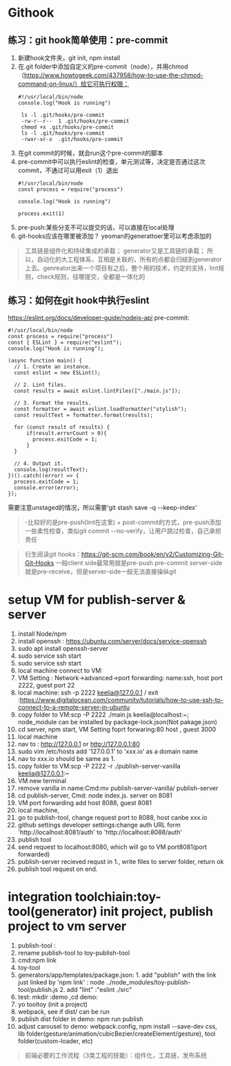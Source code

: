 # Githook
## 练习：git hook简单使用：pre-commit
1. 新建hook文件夹，git init, npm install
2. 在.git folder中添加自定义的pre-commit（node），并用chmod（https://www.howtogeek.com/437958/how-to-use-the-chmod-command-on-linux/）给它可执行权限：
    ```
    #!/usr/local/bin/node
    console.log("Hook is running")
   ```
   ```
    ls -l .git/hooks/pre-commit
    -rw-r--r--  1 .git/hooks/pre-commit
    chmod +x .git/hooks/pre-commit
    ls -l .git/hooks/pre-commit
    -rwxr-xr-x  .git/hooks/pre-commit
   ```
3. 在git commit的时候，就会run这个pre-commit的脚本
4. pre-commit中可以执行eslint的检查，单元测试等，决定是否通过这次commit，不通过可以用exit（1）退出
    ```
    #!/usr/local/bin/node
    const process = require("process")

    console.log("Hook is running")

    process.exit(1)
    ```
5. pre-push:某些分支不可以提交的话，可以直接在local处理
6. git-hooks应该在哪里被添加？ yeoman的generattoer里可以考虑添加的

>工具链是组件化和持续集成的承载；
> generator又是工具链的承载；
所以，自动化的大工程体系，互相是关联的，所有的点都会归结到generator上去。genreator出来一个项目有之后，整个用的技术，约定的支持，lint规则，check规则，往哪提交，全都是一体化的

## 练习：如何在git hook中执行eslint
https://eslint.org/docs/developer-guide/nodejs-api
pre-commit:
```
#!/usr/local/bin/node
const process = require("process")
const { ESLint } = require("eslint");
console.log("Hook is running");

(async function main() {
  // 1. Create an instance.
  const eslint = new ESLint();

  // 2. Lint files.
  const results = await eslint.lintFiles(["./main.js"]);

  // 3. Format the results.
  const formatter = await eslint.loadFormatter("stylish");
  const resultText = formatter.format(results);

  for (const result of results) {
      if(result.errorCount > 0){
        process.exitCode = 1;
      }
  }

  // 4. Output it.
  console.log(resultText);
})().catch((error) => {
  process.exitCode = 1;
  console.error(error);
});

```
需要注意unstaged的情况，所以需要‘git stash save -q --keep-index’
 >-比较好的是pre-push(lint在这里) +  post-commit的方式，pre-push添加一些柔性检查，类似git commit --no-verify，让用户跳过检查，自己承担责任

> 衍生阅读git hooks：https://git-scm.com/book/en/v2/Customizing-Git-Git-Hooks
一般client side最常用就是pre-push pre-commit
server-side就是pre-receive，但是server-side一般无法直接操纵git

# setup VM for publish-server & server
1. install Node/npm
2. install openssh : https://ubuntu.com/server/docs/service-openssh
  1. sudo apt install openssh-server
  2. sudo service ssh start
  3. sudo service ssh start
3. local machine connect to VM:
  1. VM Setting : Network->advanced->port forwarding: name:ssh, host port 2222, guest port 22
  2. local machine: ssh -p 2222 keelia@127.0.0.1 / exit :https://www.digitalocean.com/community/tutorials/how-to-use-ssh-to-connect-to-a-remote-server-in-ubuntu
4. copy folder to VM:scp -P 2222 ./main.js keelia@localhost:~; node_module can be installed by package-lock.json(Not pakage.json)
5. cd server, npm start, VM Setting foprt forwaring:80 host , guest 3000
6. local machine 
  1. nav to : http://127.0.0.1 or http://127.0.0.1:80
  2. sudo vim /etc/hosts  add '127.0.0.1' to 'xxx.io' as a domain name
  3. nav to xxx.io should be same as 1.
  4. copy folder to VM:scp -P 2222 -r ./publish-server-vanilla keelia@127.0.0.1:~
7. VM new terminal
  1. remove vanilla in name:Cmd:mv publish-server-vanilla/ publish-server
  2. cd publish-server, Cmd: node index.js. server on 8081
  3. VM port forwarding add host 8088, guest 8081
8. local machine, 
  1. go to publish-tool, change request port to 8088, host canbe xxx.io
  2. github settings developer settings:change auth URL form 'http://localhost:8081/auth' to 'http://localhost:8088/auth'
9. publish tool
  1. send request to localhost:8080, which will go to VM port8081(port forwarded)
  2. publish-server recieved requst in 1., write files to server folder, return ok
  3. publish tool request on end.

# integration toolchiain:toy-tool(generator) init project, publish project to vm server
1. publish-tool :
  1. rename publish-tool to toy-publish-tool
  2. cmd:npm link
2. toy-tool
  1. generators/app/templates/package.json:
    1. add "publish" with the link just linked by 'npm link' : node ../node_modules/toy-publish-tool/publish.js
    2. add "lint" :"eslint ./src"
3. test: mkdir :demo ,cd demo: 
  1. yo tooltoy (init a project)
  2. webpack, see if dist/ can be run
4. publish dist folder in demo: npm run publish
5. adjust carousel to demo: webpack.config, npm install --save-dev css, lib folder(gesture/animation/cubicBezier/createElement/gesture), tool folder(custom-loader, etc)

> 前端必要的工作流程（3类工程的技能）：组件化，工具链，发布系统
